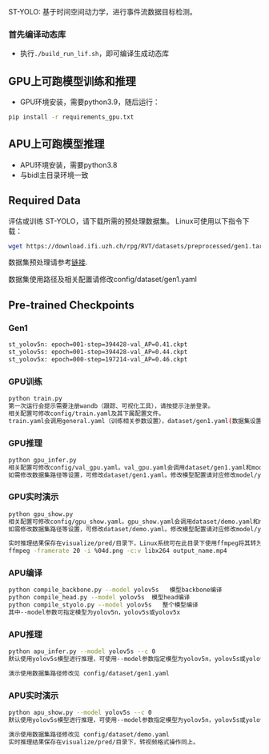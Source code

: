 ST-YOLO: 基于时间空间动力学，进行事件流数据目标检测。

### 首先编译动态库
- 执行``./build_run_lif.sh``，即可编译生成动态库

## GPU上可跑模型训练和推理
- GPU环境安装，需要python3.9，随后运行：
```Bash
pip install -r requirements_gpu.txt
```

## APU上可跑模型推理
- APU环境安装，需要python3.8
- 与bidl主目录环境一致

## Required Data
评估或训练 ST-YOLO，请下载所需的预处理数据集。
Linux可使用以下指令下载：
```Bash
wget https://download.ifi.uzh.ch/rpg/RVT/datasets/preprocessed/gen1.tar
```

数据集预处理请参考[链接](scripts/genx/README.md).

数据集使用路径及相关配置请修改config/dataset/gen1.yaml

## Pre-trained Checkpoints
### Gen1
```Bash
st_yolov5n: epoch=001-step=394428-val_AP=0.41.ckpt
st_yolov5s: epoch=001-step=394428-val_AP=0.44.ckpt
st_yolov5x: epoch=000-step=197214-val_AP=0.46.ckpt
```
### GPU训练  
```Bash
python train.py 
第一次运行会提示需要注册wandb（跟踪、可视化工具），请按提示注册登录。
相关配置可修改config/train.yaml及其下属配置文件。
train.yaml会调用general.yaml（训练相关参数设置），dataset/gen1.yaml(数据集设置，可修改数据集路径)，model/yolodet.yaml(模型设置，修改其中的yolo_dict为所需要的模型)
```
### GPU推理  
```Bash
python gpu_infer.py 
相关配置可修改config/val_gpu.yaml。val_gpu.yaml会调用dataset/gen1.yaml和model/yolodet.yaml。
如需修改数据集路径等设置，可修改dataset/gen1.yaml。修改模型配置请对应修改model/yolodet.yaml中的yolo_dict和val_gpu.yaml中的checkpoint。
```
### GPU实时演示  
```Bash
python gpu_show.py 
相关配置可修改config/gpu_show.yaml。gpu_show.yaml会调用dataset/demo.yaml和model/yolodet.yaml。
如需修改数据集路径等设置，可修改dataset/demo.yaml。修改模型配置请对应修改model/yolodet.yaml中的yolo_dict和gpu_show.yaml中的checkpoint。

实时推理结果保存在visualize/pred/目录下，Linux系统可在此目录下使用ffmpeg将其转为视频格式，例如：
ffmpeg -framerate 20 -i %04d.png -c:v libx264 output_name.mp4
```

### APU编译 
```Bash
python compile_backbone.py --model yolov5s   模型backbone编译
python compile_head.py --model yolov5s  模型head编译
python compile_styolo.py --model yolov5s   整个模型编译
其中--model参数可指定模型为yolov5n，yolov5s或yolov5x
```
### APU推理  
```Bash
python apu_infer.py --model yolov5s --c 0
默认使用yolov5s模型进行推理，可使用--model参数指定模型为yolov5n，yolov5s或yolov5x, --c参数可指定是否重新编译模型(YES/NO: 1/0)

演示使用数据集路径修改见 config/dataset/gen1.yaml
```
### APU实时演示
```Bash
python apu_show.py --model yolov5s --c 0
默认使用yolov5s模型进行推理，可使用--model参数指定模型为yolov5n，yolov5s或yolov5x, --c参数可指定是否重新编译模型(YES/NO: 1/0)

演示使用数据集路径修改见 config/dataset/demo.yaml
实时推理结果保存在visualize/pred/目录下，转视频格式操作同上。
```

